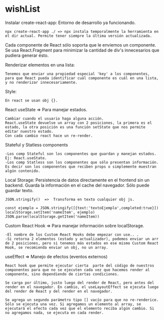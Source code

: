 # wishList

Instalar create-react-app: Entorno de desarrollo ya funcionando. 

    npx create-react-app ./ => npx instala temporalmente la herramienta en el dir actual. Permite tener siempre la última versión actualizada. 


Cada componente de React sólo soporta que le enviemos un componente. Se usa React.Fragment para minimizar la cantidad de div's innecesarios que pudiera generar ésto. 


Renderizar elementos en una lista:
    
    Tenemos que enviar una propiedad especial 'key' a los componentes, para que React pueda identificar cuál componente es cuál en una lista, y no renderizar innecesariamente. 


Style:

    En react se usan obj {}.
    

React useState => Para manejar estados.

    Cambiar cuando el usuario haga alguna acción. 
    React.useState devuelve un array con 2 posiciones, la primera es el estado, la otra posición es una función setState que nos permite editar nuestro estado.
    Con cada cambio react hace un re-render.


Stateful y Statless components

    -Los comp Stateful son los componentes que guardan y manejan estados. Ej: React.useState.
    -Los comp Statless son los componentes que sólo presentan información. Es decir son los componentes que reciben props o simplemente muestran algún contenido. 


Local Storage: Persistencia de datos directamente en el frontend sin un backend. Guarda la información en el cache del navegador. Sólo puede guardar texto. 

    JSON.stringify()  =>  Transforma en texto cualquier obj js.    

    const ejemplo = JSON.stringify([{text:'textoEjemplo',completed:true}])
    localStorage.setItem('nameItem', ejemplo)
    JSON.parse(localStorage.getItem('nameItem)) 


Custom React Hook =>  Para manejar información sobre localStorage. 

    -El nombre de los Custom React Hooks debe empezar con use.. .
    -Si retorna 2 elementos (estado y actualizador), podemos enviar un arr de 2 posiciones, pero si tenemos más estados en ese mismo Custom React Hook, se recomienda enviar un obj, no un array. 


useEffect  => Manejo de efectos (eventos externos)

    React hook que permite ejecutar cierta  parte del código de nuestros componentes para que no se ejecuten cada vez que hacemos render al componente, sino dependiendo de ciertas condiciones. 

    Se carga por último, justo luego del render de React, pero antes del render en el navegador. En cambio, el useLayoutEffect se ejecuta luego del render de React y del render en el navegador.

    Se agrega un segundo parámetro tipo [] vacío para que no re-renderice. Sólo se ejecuta una vez. Si agregamos un elemento al array, se ejecutará el efecto cada vez que el elemento reciba algún cambio. Si no agregamos nada, se ejecuta en cada render. 